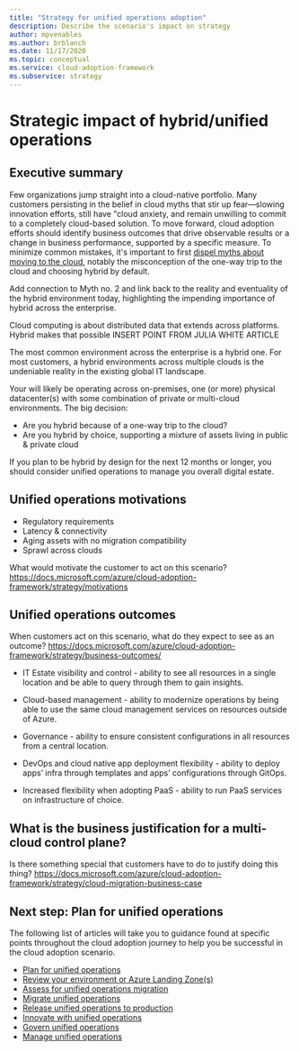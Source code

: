 ```yaml
---
title: "Strategy for unified operations adoption"
description: Describe the scenario's impact on strategy
author: mpvenables
ms.author: brblanch
ms.date: 11/17/2020
ms.topic: conceptual
ms.service: cloud-adoption-framework
ms.subservice: strategy
---
```


# Strategic impact of hybrid/unified operations

## Executive summary

Few organizations jump straight into a cloud-native portfolio. Many customers persisting in the belief in cloud myths that stir up fear—slowing innovation efforts, still have "cloud anxiety, and remain unwilling to commit to a completely cloud-based solution. To move forward, cloud adoption efforts should identify business outcomes that drive observable results or a change in business performance, supported by a specific measure. To minimize common mistakes, it's important to first [dispel myths about moving to the cloud](<https://docs.microsoft.com/azure/cloud-adoption-framework/strategy/cloud-migration-business-case>), notably the misconception of the one-way trip to the cloud and choosing hybrid by default.

Add connection to Myth no. 2 and link back to the reality and eventuality of the hybrid environment today, highlighting the impending importance of hybrid across the enterprise.

Cloud computing is about distributed data that extends across platforms. Hybrid makes that possible INSERT POINT FROM JULIA WHITE ARTICLE

The most common environment across the enterprise is a hybrid one. For most customers, a hybrid environments across multiple clouds is the undeniable reality in the existing global IT landscape.

Your will likely be operating across on-premises, one (or more) physical datacenter(s) with some combination of private or multi-cloud environments.
The big decision:

- Are you hybrid because of a one-way trip to the cloud?
- Are you hybrid by choice, supporting a mixture of assets living in public & private cloud

If you plan to be hybrid by design for the next 12 months or longer, you should consider unified operations to manage you overall digital estate.

## Unified operations motivations

- Regulatory requirements
- Latency & connectivity
- Aging assets with no migration compatibility
- Sprawl across clouds

What would motivate the customer to act on this scenario?
<https://docs.microsoft.com/azure/cloud-adoption-framework/strategy/motivations>

## Unified operations outcomes

When customers act on this scenario, what do they expect to see as an outcome?
<https://docs.microsoft.com/azure/cloud-adoption-framework/strategy/business-outcomes/>

- IT Estate visibility and control - ability to see all resources in a single location and be able to query through them to gain insights.
  
- Cloud-based management - ability to modernize operations by being able to use the same cloud management services on resources outside of Azure.
  
- Governance - ability to ensure consistent configurations in all  resources from a central location.
  
- DevOps and cloud native app deployment flexibility - ability to deploy apps’ infra through templates and apps’ configurations through GitOps.
  
- Increased flexibility when adopting PaaS - ability to run PaaS services on infrastructure of choice.

## What is the business justification for a multi-cloud control plane?

Is there something special that customers have to do to justify doing this thing?
<https://docs.microsoft.com/azure/cloud-adoption-framework/strategy/cloud-migration-business-case>

## Next step: Plan for unified operations

The following list of articles will take you to guidance found at specific points throughout the cloud adoption journey to help you be successful in the cloud adoption scenario.

- [Plan for unified operations](./plan.md)
- [Review your environment or Azure Landing Zone(s)](./ready.md)
- [Assess for unified operations migration](./migrate-assess.md)
- [Migrate unified operations](./migrate-deploy.md)
- [Release unified operations to production](./migrate-release.md)
- [Innovate with unified operations](./innovate.md)
- [Govern unified operations](./govern.md)
- [Manage unified operations](./manage.md)
